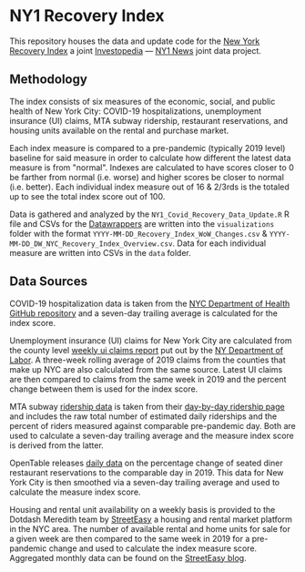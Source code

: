 # NY1 Recovery Index

This repository houses the data and update code for the [New York Recovery Index](https://www.investopedia.com/new-york-city-nyc-economic-recovery-index-5072042) a joint [Investopedia](https://www.investopedia.com/) — [NY1 News](https://www.ny1.com/nyc/all-boroughs) joint data project.

## Methodology

The index consists of six measures of the economic, social, and public health of New York City: COVID-19 hospitalizations, unemployment insurance (UI) claims, MTA subway ridership, restaurant reservations, and housing units available on the rental and purchase market.

Each index measure is compared to a pre-pandemic (typically 2019 level) baseline for said measure in order to calculate how different the latest data measure is from "normal". Indexes are calculated to have scores closer to 0 be farther from normal (i.e. worse) and higher scores be closer to normal (i.e. better). Each individual index measure out of 16 & 2/3rds is the totaled up to see the total index score out of 100. 

Data is gathered and analyzed by the `NY1_Covid_Recovery_Data_Update.R` R file and  CSVs for the [Datawrappers](https://app.datawrapper.de/) are written into the `visualizations` folder with the format `YYYY-MM-DD_Recovery_Index_WoW_Changes.csv` & `YYYY-MM-DD_DW_NYC_Recovery_Index_Overview.csv`. Data for each individual measure are written into CSVs in the `data` folder.

## Data Sources

COVID-19 hospitalization data is taken from the [NYC Department of Health GitHub repository](https://github.com/nychealth/coronavirus-data) and a seven-day trailing average is calculated for the index score.

Unemployment insurance (UI) claims for New York City are calculated from the county level [weekly ui claims report](https://dol.ny.gov/statistics-weekly-claims-and-benefits-report) put out by the [NY Department of Labor](https://dol.ny.gov/labor-data-0). A three-week rolling average of 2019 claims from the counties that make up NYC are also calculated from the same source. Latest UI claims are then compared to claims from the same week in 2019 and the percent change between them is used for the index score.

MTA subway [ridership data]("https://new.mta.info/document/20441) is taken from their [day-by-day ridership page](https://new.mta.info/coronavirus/ridership) and includes the raw total number of estimated daily riderships and the percent of riders measured against comparable pre-pandemic day. Both are used to calculate a seven-day trailing average and the measure index score is derived from the latter.

OpenTable releases [daily data](https://www.opentable.com/state-of-industry) on the percentage change of seated diner restaurant reservations to the comparable day in 2019. This data for New York City is then smoothed via a seven-day trailing average and used to calculate the measure index score.

Housing and rental unit availability on a weekly basis is provided to the Dotdash Meredith team by [StreetEasy](https://streeteasy.com/) a housing and rental market platform in the NYC area. The number of available rental and home units for sale for a given week are then compared to the same week in 2019 for a pre-pandemic change and used to calculate the index measure score. Aggregated monthly data can be found on the [StreetEasy blog](https://streeteasy.com/blog/data-dashboard/).